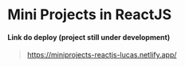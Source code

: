 # Mini Projects in ReactJS

#### Link do deploy (project still under development)
> https://miniprojects-reactjs-lucas.netlify.app/
